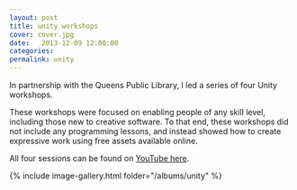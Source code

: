 ```yaml
---
layout: post
title: unity workshops
cover: cover.jpg
date:   2013-12-09 12:00:00
categories: 
permalink: unity
---
```


In partnership with the Queens Public Library, I led a series of four Unity workshops.
<!--more-->
These workshops were focused on enabling people of any skill level, including those new to creative software.
To that end, these workshops did not include any programming lessons, and instead showed how to create expressive work using free assets available online.

All four sessions can be found on [YouTube here](https://www.youtube.com/playlist?list=PLdw4e33j9vNMEIBeQUqPhBOD0ab0IKfiU ).  

{% include image-gallery.html folder="/albums/unity" %}
